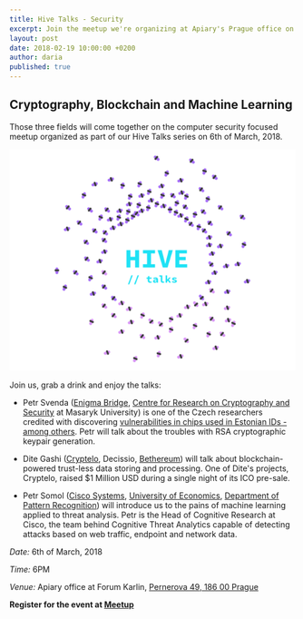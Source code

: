 ```yaml
---
title: Hive Talks - Security
excerpt: Join the meetup we're organizing at Apiary's Prague office on 6th of March
layout: post
date: 2018-02-19 10:00:00 +0200
author: daria
published: true
---
```


## Cryptography, Blockchain and Machine Learning

Those three fields will come together on the computer security focused meetup organized as part of our Hive Talks series on 6th of March, 2018.

![GitHub Repos Association](/images/2018-02-19-Hive-Talks-Security/2018-02-19-Hive-Talks-Logo.png)

Join us, grab a drink and enjoy the talks:

- Petr Svenda ([Enigma Bridge](https://enigmabridge.com/), [Centre for Research on Cryptography and Security](https://crocs.fi.muni.cz/) at Masaryk University) is one of the Czech researchers credited with discovering [vulnerabilities in chips used in Estonian IDs - among others](https://arstechnica.com/information-technology/2017/10/crypto-failure-cripples-millions-of-high-security-keys-750k-estonian-ids/). Petr will talk about the troubles with RSA cryptographic keypair generation.

- Dite Gashi ([Cryptelo](https://www.cryptelo.com/), Decissio, [Bethereum](https://www.bethereum.com/)) will talk about blockchain-powered trust-less data storing and processing. One of Dite's projects, Cryptelo, raised $1 Million USD during a single night of its ICO pre-sale.

- Petr Somol ([Cisco Systems](https://cognitive.cisco.com/), [University of Economics](https://www.vse.cz/), [Department of Pattern Recognition](http://ro.utia.cas.cz/)) will introduce us to the pains of machine learning applied to threat analysis. Petr is the Head of Cognitive Research at Cisco, the team behind Cognitive Threat Analytics capable of detecting attacks based on web traffic, endpoint and network data.

*Date:* 6th of March, 2018

*Time:* 6PM

*Venue:* Apiary office at Forum Karlin, [Pernerova 49, 186 00 Prague](https://goo.gl/maps/Eje2hx6jPCL2)

**Register for the event at [Meetup](https://www.meetup.com/apiaryio/events/247647936/)**




